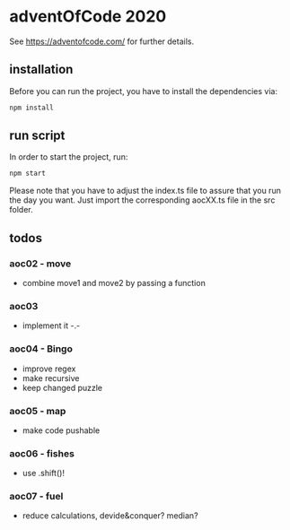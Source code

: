 # adventOfCode 2020

See https://adventofcode.com/ for further details.

## installation

Before you can run the project, you have to install the dependencies via:


```sh
npm install

```

## run script

In order to start the project, run:

```sh
npm start

```

Please note that you have to adjust the index.ts file to assure that you run the day you want. Just import the corresponding aocXX.ts file in the src folder.

## todos

### aoc02 - move
- combine move1 and move2 by passing a function

### aoc03
- implement it -.-

### aoc04 - Bingo
- improve regex
- make recursive
- keep changed puzzle

### aoc05 - map
- make code pushable

### aoc06 - fishes
- use .shift()!

### aoc07 - fuel
- reduce calculations, devide&conquer? median?

